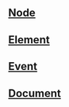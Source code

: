 
## [Node](/DOM/Node)

## [Element](/DOM/Element)

## [Event](/DOM/Event)

## [Document](/DOM/Document)

